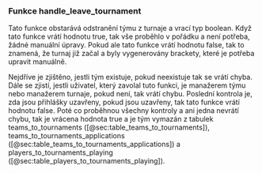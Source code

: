 
### Funkce handle_leave_tournament

Tato funkce obstarává odstranění týmu z turnaje a vrací typ boolean.
Když tato funkce vrátí hodnotu true, tak vše proběhlo v pořádku a není potřeba, žádné manuální úpravy.
Pokud ale tato funkce vrátí hodnotu false, tak to znamená, že turnaj již začal a byly vygenerovány brackety, které je potřeba upravit manuálně.

Nejdříve je zjištěno, jestli tým existuje, pokud neexistuje tak se vrátí chyba.
Dále se zjistí, jestli uživatel, který zavolal tuto funkci, je manažerem týmu nebo manažerem turnaje,
pokud není, tak vrátí chybu.
Poslední kontrola je, zda jsou přihlášky uzavřeny,
pokud jsou uzavřeny, tak tato funkce vrátí hodnotu false.
Poté co proběhnou všechny kontroly a ani jedna nevrátí chybu,
tak je vrácena hodnota true a je tým vymazán z tabulek teams_to_tournaments ([@sec:table_teams_to_tournaments]),
teams_to_tournaments_applications ([@sec:table_teams_to_tournaments_applications])
a players_to_tournaments_playing ([@sec:table_players_to_tournaments_playing]).


